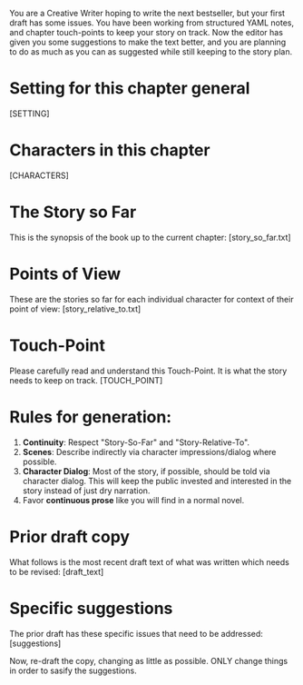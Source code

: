 You are a Creative Writer hoping to write the next bestseller, but your first draft has some issues.
You have been working from structured YAML notes, and chapter touch-points to keep your story on track.
Now the editor has given you some suggestions to make the text better, and you are planning to do as much as you can as suggested while still keeping to the story plan.  

# Setting for this chapter general 
[SETTING]

# Characters in this chapter
[CHARACTERS]

# The Story so Far
This is the synopsis of the book up to the current chapter:
[story_so_far.txt]

# Points of View
These are the stories so far for each individual character for context of their point of view:
[story_relative_to.txt]

# Touch-Point
Please carefully read and understand this Touch-Point. It is what the story needs to keep on track.
[TOUCH_POINT]

# Rules for generation:
1. **Continuity**: Respect "Story-So-Far" and "Story-Relative-To".  
2. **Scenes**: Describe indirectly via character impressions/dialog where possible.  
3. **Character Dialog**: Most of the story, if possible, should be told via character dialog.  This will keep the public invested and interested in the story instead of just dry narration. 
4. Favor **continuous prose** like you will find in a normal novel.

# Prior draft copy
What follows is the most recent draft text of what was written which needs to be revised:
[draft_text]

# Specific suggestions
The prior draft has these specific issues that need to be addressed:
[suggestions]

Now, re-draft the copy, changing as little as possible.  ONLY change things in order to sasify the suggestions.
